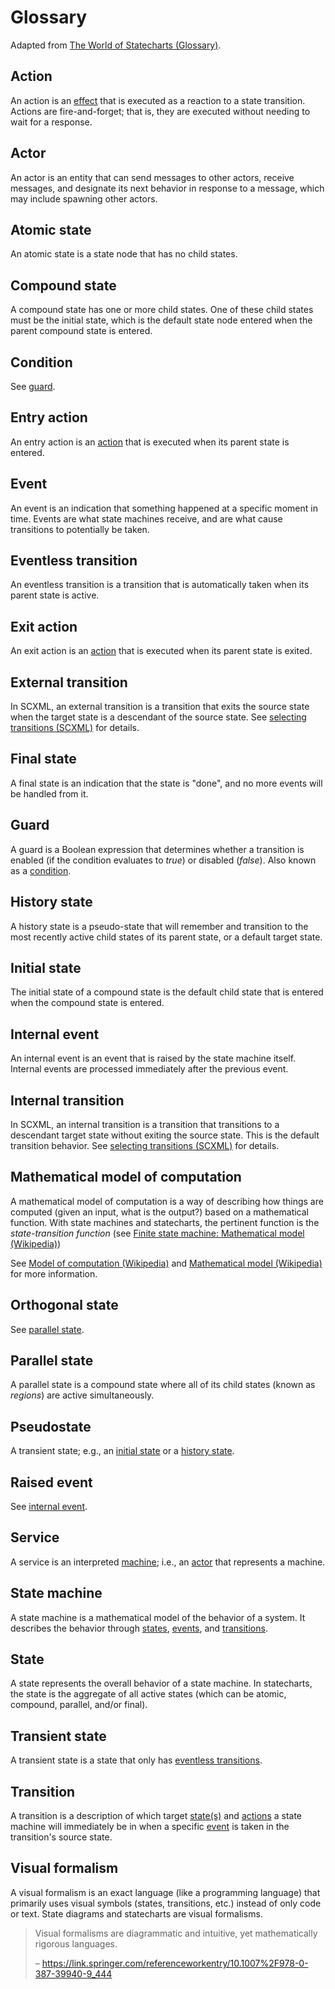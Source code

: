 # Glossary

Adapted from [The World of Statecharts (Glossary)](https://statecharts.dev/glossary/).

## Action

An action is an [effect](../guides/effects.md) that is executed as a reaction to a state transition. Actions are fire-and-forget; that is, they are executed without needing to wait for a response.

## Actor

An actor is an entity that can send messages to other actors, receive messages, and designate its next behavior in response to a message, which may include spawning other actors.

## Atomic state

An atomic state is a state node that has no child states.

## Compound state

A compound state has one or more child states. One of these child states must be the initial state, which is the default state node entered when the parent compound state is entered.

## Condition

See [guard](#guard).

## Entry action

An entry action is an [action](#action) that is executed when its parent state is entered.

## Event

An event is an indication that something happened at a specific moment in time. Events are what state machines receive, and are what cause transitions to potentially be taken.

## Eventless transition

An eventless transition is a transition that is automatically taken when its parent state is active.

## Exit action

An exit action is an [action](#action) that is executed when its parent state is exited.

## External transition

In SCXML, an external transition is a transition that exits the source state when the target state is a descendant of the source state. See [selecting transitions (SCXML)](https://www.w3.org/TR/scxml/#SelectingTransitions) for details.

## Final state

A final state is an indication that the state is "done", and no more events will be handled from it.

## Guard

A guard is a Boolean expression that determines whether a transition is enabled (if the condition evaluates to _true_) or disabled (_false_). Also known as a [condition](#condition).

## History state

A history state is a pseudo-state that will remember and transition to the most recently active child states of its parent state, or a default target state.

## Initial state

The initial state of a compound state is the default child state that is entered when the compound state is entered.

## Internal event

An internal event is an event that is raised by the state machine itself. Internal events are processed immediately after the previous event.

## Internal transition

In SCXML, an internal transition is a transition that transitions to a descendant target state without exiting the source state. This is the default transition behavior. See [selecting transitions (SCXML)](https://www.w3.org/TR/scxml/#SelectingTransitions) for details.

## Mathematical model of computation

A mathematical model of computation is a way of describing how things are computed (given an input, what is the output?) based on a mathematical function. With state machines and statecharts, the pertinent function is the _state-transition function_ (see [Finite state machine: Mathematical model (Wikipedia)](https://en.wikipedia.org/wiki/Finite-state_machine#Mathematical_model))

See [Model of computation (Wikipedia)](https://en.wikipedia.org/wiki/Model_of_computation) and [Mathematical model (Wikipedia)](https://en.wikipedia.org/wiki/Mathematical_model) for more information.

## Orthogonal state

See [parallel state](#parallel-state).

## Parallel state

A parallel state is a compound state where all of its child states (known as _regions_) are active simultaneously.

## Pseudostate

A transient state; e.g., an [initial state](#initial-state) or a [history state](#history-state).

## Raised event

See [internal event](#internal-event).

## Service

A service is an interpreted [machine](#state-machine); i.e., an [actor](#actor) that represents a machine.

## State machine

A state machine is a mathematical model of the behavior of a system. It describes the behavior through [states](#state), [events](#event), and [transitions](#transition).

## State

A state represents the overall behavior of a state machine. In statecharts, the state is the aggregate of all active states (which can be atomic, compound, parallel, and/or final).

## Transient state

A transient state is a state that only has [eventless transitions](#eventless-transition).

## Transition

A transition is a description of which target [state(s)](#state) and [actions](#action) a state machine will immediately be in when a specific [event](#event) is taken in the transition's source state.

## Visual formalism

A visual formalism is an exact language (like a programming language) that primarily uses visual symbols (states, transitions, etc.) instead of only code or text. State diagrams and statecharts are visual formalisms.

> Visual formalisms are diagrammatic and intuitive, yet mathematically rigorous languages.
>
> – https://link.springer.com/referenceworkentry/10.1007%2F978-0-387-39940-9_444
